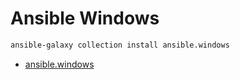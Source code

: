 # Ansible Windows


```bash
ansible-galaxy collection install ansible.windows
```


- [ansible.windows][1]

[1]: https://galaxy.ansible.com/ui/repo/published/ansible/windows/